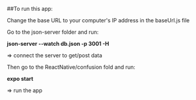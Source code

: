 ##To run this app:

Change the base URL to your computer's IP address in the baseUrl.js file

Go to the json-server folder and run:

**json-server --watch db.json -p 3001 -H <IP address here>**

=> connect the server to get/post data

Then go to the ReactNative/confusion fold and run:

**expo start**

=> run the app
